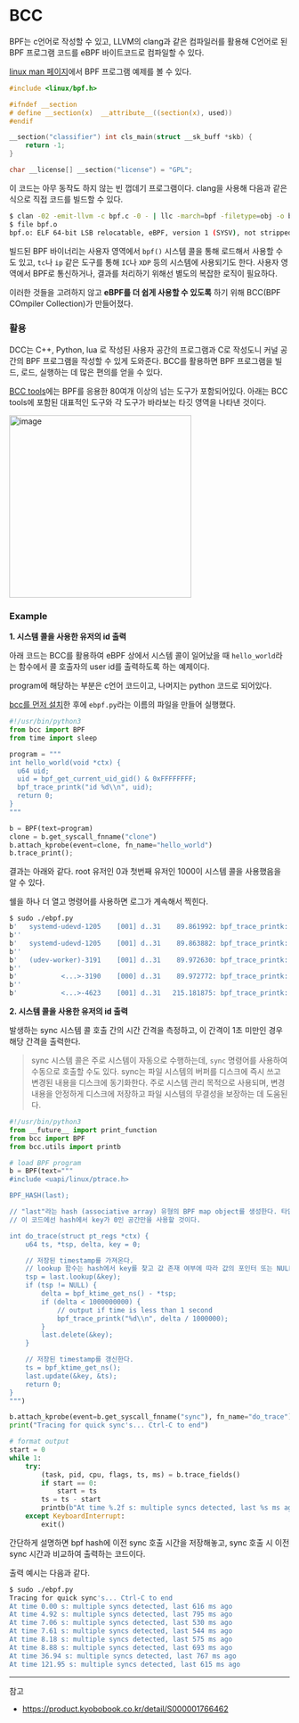 # BCC

BPF는 c언어로 작성할 수 있고, LLVM의 clang과 같은 컴파일러를 활용해 C언어로 된 BPF 프로그램 코드를 eBPF 바이트코드로 컴파일할 수 있다. 

[linux man 페이지](https://man7.org/linux/man-pages/man8/BPF.8.html)에서 BPF 프로그램 예제를 볼 수 있다.

```c
#include <linux/bpf.h>

#ifndef __section
# define __section(x)  __attribute__((section(x), used))
#endif

__section("classifier") int cls_main(struct __sk_buff *skb) {
    return -1;
}

char __license[] __section("license") = "GPL";
```

이 코드는 아무 동작도 하지 않는 빈 껍데기 프로그램이다. clang을 사용해 다음과 같은 식으로 직접 코드를 빌드할 수 있다.

```bash
$ clan -02 -emit-llvm -c bpf.c -0 - | llc -march=bpf -filetype=obj -o bpf.o
$ file bpf.o
bpf.o: ELF 64-bit LSB relocatable, eBPF, version 1 (SYSV), not stripped
```

빌드된 BPF 바이너리는 사용자 영역에서 `bpf()` 시스템 콜을 통해 로드해서 사용할 수도 있고, `tc`나 `ip` 같은 도구를 통해 `IC`나 `XDP` 등의 시스템에 사용되기도 한다. 사용자 영역에서 BPF로 통신하거나, 결과를 처리하기 위해선 별도의 복잡한 로직이 필요하다.

이러한 것들을 고려하지 않고 **eBPF를 더 쉽게 사용할 수 있도록** 하기 위해 BCC(BPF COmpiler Collection)가 만들어졌다.

### 활용

DCC는 C++, Python, lua 로 작성된 사용자 공간의 프로그램과 C로 작성도니 커널 공간의 BPF 프로그램을 작성할 수 있게 도와준다. BCC를 활용하면 BPF 프로그램을 빌드, 로드, 실행하는 데 많은 편의를 얻을 수 있다.

[BCC tools](https://github.com/iovisor/bcc/tree/master/tools)에는 BPF를 응용한 80여개 이상의 넘는 도구가 포함되어있다. 아래는 BCC tools에 포함된 대표적인 도구와 각 도구가 바라보는 타깃 영역을 나타낸 것이다.

<img width="327" alt="image" src="https://github.com/rlaisqls/TIL/assets/81006587/d8f58fa4-02eb-435f-bf40-0224df718f9d">

### Example

**1. 시스템 콜을 사용한 유저의 id 출력**

아래 코드는 BCC를 활용하여 eBPF 상에서 시스템 콜이 일어났을 때 `hello_world`라는 함수에서 콜 호출자의 user id를 출력하도록 하는 예제이다. 

program에 해당하는 부분은 c언어 코드이고, 나머지는 python 코드로 되어있다.

[bcc를 먼저 설치](https://github.com/iovisor/bcc/blob/master/INSTALL.md#amazon-linux-1---binary)한 후에 `ebpf.py`라는 이름의 파일을 만들어 실행했다.

```python
#!/usr/bin/python3
from bcc import BPF
from time import sleep

program = """
int hello_world(void *ctx) {
  u64 uid;
  uid = bpf_get_current_uid_gid() & 0xFFFFFFFF;
  bpf_trace_printk("id %d\\n", uid);
  return 0;
}
"""

b = BPF(text=program)
clone = b.get_syscall_fnname("clone")
b.attach_kprobe(event=clone, fn_name="hello_world")
b.trace_print();
```

결과는 아래와 같다. root 유저인 0과 첫번째 유저인 1000이 시스템 콜을 사용했음을 알 수 있다.

쉘을 하나 더 열고 명령어를 사용하면 로그가 계속해서 찍힌다.

```bash
$ sudo ./ebpf.py
b'   systemd-udevd-1205    [001] d..31    89.861992: bpf_trace_printk: id 0'
b''
b'   systemd-udevd-1205    [001] d..31    89.863882: bpf_trace_printk: id 0'
b''
b'   (udev-worker)-3191    [001] d..31    89.972630: bpf_trace_printk: id 0'
b''
b'           <...>-3190    [000] d..31    89.972772: bpf_trace_printk: id 0'
b''
b'           <...>-4623    [001] d..31   215.181875: bpf_trace_printk: id 1000'
```

**2. 시스템 콜을 사용한 유저의 id 출력**

발생하는 sync 시스템 콜 호출 간의 시간 간격을 측정하고, 이 간격이 1초 미만인 경우 해당 간격을 출력한다.

> sync 시스템 콜은 주로 시스템이 자동으로 수행하는데, `sync` 명령어를 사용하여 수동으로 호출할 수도 있다. sync는 파일 시스템의 버퍼를 디스크에 즉시 쓰고 변경된 내용을 디스크에 동기화한다. 주로 시스템 관리 목적으로 사용되며, 변경 내용을 안정하게 디스크에 저장하고 파일 시스템의 무결성을 보장하는 데 도움된다.

```python
#!/usr/bin/python3
from __future__ import print_function
from bcc import BPF
from bcc.utils import printb

# load BPF program
b = BPF(text="""
#include <uapi/linux/ptrace.h>

BPF_HASH(last);

// "last"라는 hash (associative array) 유형의 BPF map object를 생성한다. 타입을 지정하지 않았기에 키 값 모두 기본적으로 u64 타입이 된다. 
// 이 코드에선 hash에서 key가 0인 공간만을 사용할 것이다. 

int do_trace(struct pt_regs *ctx) {
    u64 ts, *tsp, delta, key = 0;

    // 저장된 timestamp를 가져온다.
    // lookup 함수는 hash에서 key를 찾고 값 존재 여부에 따라 값의 포인터 또는 NULL을 반환한다.
    tsp = last.lookup(&key); 
    if (tsp != NULL) {
        delta = bpf_ktime_get_ns() - *tsp;
        if (delta < 1000000000) {
            // output if time is less than 1 second
            bpf_trace_printk("%d\\n", delta / 1000000);
        }
        last.delete(&key);
    }

    // 저장된 timestamp를 갱신한다.
    ts = bpf_ktime_get_ns();
    last.update(&key, &ts);
    return 0;
}
""")

b.attach_kprobe(event=b.get_syscall_fnname("sync"), fn_name="do_trace")
print("Tracing for quick sync's... Ctrl-C to end")

# format output
start = 0
while 1:
    try:
        (task, pid, cpu, flags, ts, ms) = b.trace_fields()
        if start == 0:
            start = ts
        ts = ts - start
        printb(b"At time %.2f s: multiple syncs detected, last %s ms ago" % (ts, ms))
    except KeyboardInterrupt:
        exit()
```

간단하게 설명하면 bpf hash에 이전 sync 호출 시간을 저장해놓고, sync 호출 시 이전 sync 시간과 비교하여 출력하는 코드이다. 

출력 예시는 다음과 같다.

```bash
$ sudo ./ebpf.py
Tracing for quick sync's... Ctrl-C to end
At time 0.00 s: multiple syncs detected, last 616 ms ago
At time 4.92 s: multiple syncs detected, last 795 ms ago
At time 7.06 s: multiple syncs detected, last 530 ms ago
At time 7.61 s: multiple syncs detected, last 544 ms ago
At time 8.18 s: multiple syncs detected, last 575 ms ago
At time 8.88 s: multiple syncs detected, last 693 ms ago
At time 36.94 s: multiple syncs detected, last 767 ms ago
At time 121.95 s: multiple syncs detected, last 615 ms ago
```

---
참고
- https://product.kyobobook.co.kr/detail/S000001766462